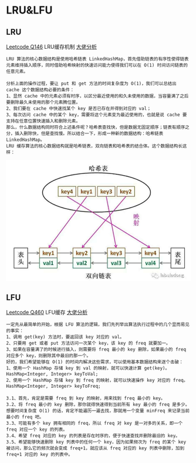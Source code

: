 # LRU&LFU

## LRU
[Leetcode Q146](java_src/146.LRU缓存机制.java) LRU缓存机制 [大佬分析](https://labuladong.gitbook.io/algo/shu-ju-jie-gou-xi-lie/lru-suan-fa)
```
LRU 算法的核心数据结构是使用哈希链表 LinkedHashMap，首先借助链表的有序性使得链表元素维持插入顺序，同时借助哈希映射的快速访问能力使得我们可以在 O(1) 时间访问链表的任意元素。

分析上面的操作过程，要让 put 和 get 方法的时间复杂度为 O(1)，我们可以总结出 cache 这个数据结构必要的条件：
1、显然 cache 中的元素必须有时序，以区分最近使用的和久未使用的数据，当容量满了之后要删除最久未使用的那个元素腾位置。
2、我们要在 cache 中快速找某个 key 是否已存在并得到对应的 val；
3、每次访问 cache 中的某个 key，需要将这个元素变为最近使用的，也就是说 cache 要支持在任意位置快速插入和删除元素。
那么，什么数据结构同时符合上述条件呢？哈希表查找快，但是数据无固定顺序；链表有顺序之分，插入删除快，但是查找慢。所以结合一下，形成一种新的数据结构：哈希链表 LinkedHashMap。
LRU 缓存算法的核心数据结构就是哈希链表，双向链表和哈希表的结合体。这个数据结构长这样：
```
![](pic/q146.png)

## LFU
[Leetcode Q460](java_src/460.LFU缓存.java) LFU缓存 [大佬分析](https://labuladong.gitbook.io/algo/shu-ju-jie-gou-xi-lie/lfu)
```
一定先从最简单的开始，根据 LFU 算法的逻辑，我们先列举出算法执行过程中的几个显而易见的事实：
1、调用 get(key) 方法时，要返回该 key 对应的 val。
2、只要用 get 或者 put 方法访问一次某个 key，该 key 的 freq 就要加一。
3、如果在容量满了的时候进行插入，则需要将 freq 最小的 key 删除，如果最小的 freq 对应多个 key，则删除其中最旧的那一个。
好的，我们希望能够在 O(1) 的时间内解决这些需求，可以使用基本数据结构来逐个击破：
1、使用一个 HashMap 存储 key 到 val 的映射，就可以快速计算 get(key)。
HashMap<Integer, Integer> keyToVal;
2、使用一个 HashMap 存储 key 到 freq 的映射，就可以快速操作 key 对应的 freq。
HashMap<Integer, Integer> keyToFreq;

3.1、首先，肯定是需要 freq 到 key 的映射，用来找到 freq 最小的 key。
3.2、将 freq 最小的 key 删除，那你就得快速得到当前所有 key 最小的 freq 是多少。想要时间复杂度 O(1) 的话，肯定不能遍历一遍去找，那就用一个变量 minFreq 来记录当前最小的 freq 吧。
3.3、可能有多个 key 拥有相同的 freq，所以 freq 对 key 是一对多的关系，即一个 freq 对应一个 key 的列表。
3.4、希望 freq 对应的 key 的列表是存在时序的，便于快速查找并删除最旧的 key。
3.5、希望能够快速删除 key 列表中的任何一个 key，因为如果频次为 freq 的某个 key 被访问，那么它的频次就会变成 freq+1，就应该从 freq 对应的 key 列表中删除，加到 freq+1 对应的 key 的列表中。
```